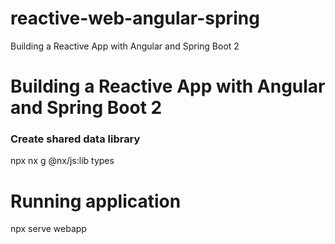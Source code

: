 # reactive-web-angular-spring
Building a Reactive App with Angular and Spring Boot 2

# Building a Reactive App with Angular and Spring Boot 2
### Create shared data library
npx nx g @nx/js:lib types

# Running application
npx serve webapp